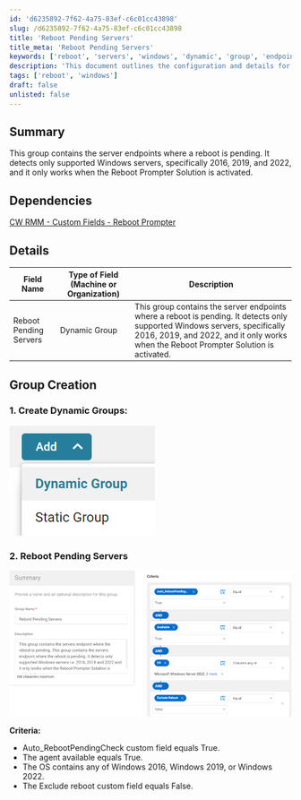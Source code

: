 ```yaml
---
id: 'd6235892-7f62-4a75-83ef-c6c01cc43898'
slug: /d6235892-7f62-4a75-83ef-c6c01cc43898
title: 'Reboot Pending Servers'
title_meta: 'Reboot Pending Servers'
keywords: ['reboot', 'servers', 'windows', 'dynamic', 'group', 'endpoint']
description: 'This document outlines the configuration and details for the Reboot Pending Servers group within ConnectWise RMM. It specifies the criteria for detecting supported Windows servers that require a reboot and the dependencies necessary for its functionality.'
tags: ['reboot', 'windows']
draft: false
unlisted: false
---
```


## Summary

This group contains the server endpoints where a reboot is pending. It detects only supported Windows servers, specifically 2016, 2019, and 2022, and it only works when the Reboot Prompter Solution is activated.

## Dependencies

[CW RMM - Custom Fields - Reboot Prompter](<../custom-fields/Reboot Prompter.md>)

## Details

| Field Name                 | Type of Field (Machine or Organization) | Description                                                                                                                                                                                                                                                                                                                                                                         |
|----------------------------|-----------------------------------------|-------------------------------------------------------------------------------------------------------------------------------------------------------------------------------------------------------------------------------------------------------------------------------------------------------------------------------------------------------------------------------------|
| Reboot Pending Servers      | Dynamic Group                          | This group contains the server endpoints where a reboot is pending. It detects only supported Windows servers, specifically 2016, 2019, and 2022, and it only works when the Reboot Prompter Solution is activated.                                                                                                                                                                 |

## Group Creation

### 1. Create Dynamic Groups:

![Create Dynamic Groups](../../../static/img/Reboot-Pending-Servers/image_1.png)

### 2. Reboot Pending Servers

![Reboot Pending Servers](../../../static/img/Reboot-Pending-Servers/image_2.png)

**Criteria:**

- Auto_RebootPendingCheck custom field equals True.
- The agent available equals True.
- The OS contains any of Windows 2016, Windows 2019, or Windows 2022.
- The Exclude reboot custom field equals False.



